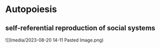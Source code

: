 # Autopoiesis



## self-referential reproduction of social systems
![](media/2023-08-20 14-11 Pasted Image.png)